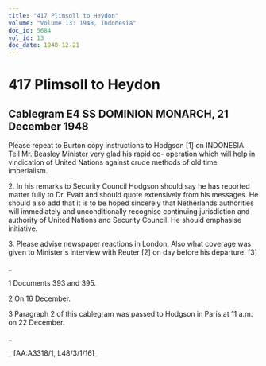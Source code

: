 ```yaml
---
title: "417 Plimsoll to Heydon"
volume: "Volume 13: 1948, Indonesia"
doc_id: 5684
vol_id: 13
doc_date: 1948-12-21
---
```


# 417 Plimsoll to Heydon

## Cablegram E4 SS DOMINION MONARCH, 21 December 1948

Please repeat to Burton copy instructions to Hodgson [1] on INDONESIA. Tell Mr. Beasley Minister very glad his rapid co- operation which will help in vindication of United Nations against crude methods of old time imperialism.

2\. In his remarks to Security Council Hodgson should say he has reported matter fully to Dr. Evatt and should quote extensively from his messages. He should also add that it is to be hoped sincerely that Netherlands authorities will immediately and unconditionally recognise continuing jurisdiction and authority of United Nations and Security Council. He should emphasise initiative.

3\. Please advise newspaper reactions in London. Also what coverage was given to Minister's interview with Reuter [2] on day before his departure. [3]

_

1 Documents 393 and 395.

2 On 16 December.

3 Paragraph 2 of this cablegram was passed to Hodgson in Paris at 11 a.m. on 22 December.

_

_ [AA:A3318/1, L48/3/1/16]_
